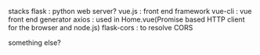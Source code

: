 stacks 
flask : python web server?
vue.js : front end framework
vue-cli : vue front end generator
axios : used in Home.vue(Promise based HTTP client for the browser and node.js)
flask-cors : to resolve CORS

something else?
